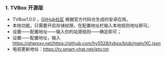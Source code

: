 
### 1. TVBox 开源版  
- TVBox1.0.0 ，[GitHub社区](https://github.com/CatVodTVOfficial/TVBoxOSC) 根据官方代码仓生成的安卓应用。  
- 本地功能，只需要开启存储权限，在配置地址栏输入本地规则地址即可。  
- 设置——配置地址——输入你的站源规则——确定即可；
- 设置——配置地址，输入 https://ghproxy.net/https://github.com/hy5528/tvbox/blob/main/XC.json
- 电视更新地址：https://tv.smart-chat.net/iptv.txt




